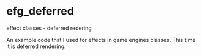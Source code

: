 efg_deferred
============

effect classes - deferred redering

An example code that I used for effects in game engines classes.
This time it is deferred rendering.
